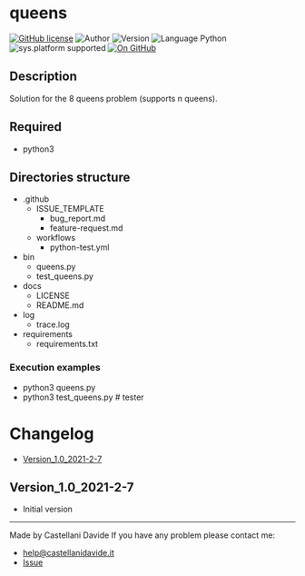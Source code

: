 # queens
[![GitHub license](https://img.shields.io/badge/license-GNU-green?style=flat)](https://github.com/CastellaniDavide/cpp-queens/blob/master/LICENSE) ![Author](https://img.shields.io/badge/author-Castellani%20Davide-green?style=flat) ![Version](https://img.shields.io/badge/version-v1.0-blue?style=flat) ![Language Python](https://img.shields.io/badge/language-Python-yellowgreen?style=flat) ![sys.platform supported](https://img.shields.io/badge/OS%20platform%20supported-Linux,%20Windows%20&%20Mac%20OS-blue?style=flat) [![On GitHub](https://img.shields.io/badge/on%20GitHub-True-green?style=flat&logo=github)](https://github.com/CastellaniDavide/queens)

## Description
Solution for the 8 queens problem (supports n queens).

## Required
 - python3
 
## Directories structure
 - .github
   - ISSUE_TEMPLATE
     - bug_report.md
     - feature-request.md
   - workflows
     - python-test.yml
 - bin
   - queens.py
   - test_queens.py
 - docs
   - LICENSE
   - README.md
 - log
   - trace.log
 - requirements
   - requirements.txt
   
### Execution examples
 - python3 queens.py
 - python3 test_queens.py # tester

# Changelog
 - [Version_1.0_2021-2-7](#Version_10_2021-2-7)

## Version_1.0_2021-2-7
 - Initial version

---
Made by Castellani Davide 
If you have any problem please contact me:
- help@castellanidavide.it
- [Issue](https://github.com/CastellaniDavide/queens/issues)
